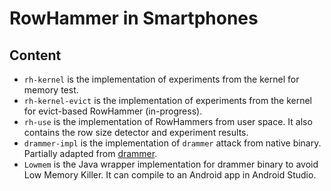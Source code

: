 # RowHammer in Smartphones

## Content

- `rh-kernel` is the implementation of experiments from the kernel for memory test.
- `rh-kernel-evict` is the implementation of experiments from the kernel for evict-based RowHammer (in-progress).
- `rh-use` is the implementation of RowHammers from user space. It also contains the row size detector and experiment results.
- `drammer-impl` is the implementation of `drammer` attack from native binary. Partially adapted from [drammer](https://github.com/vusec/drammer).
- `Lowmem` is the Java wrapper implementation for drammer binary to avoid Low Memory Killer. It can compile to an Android app in Android Studio.
